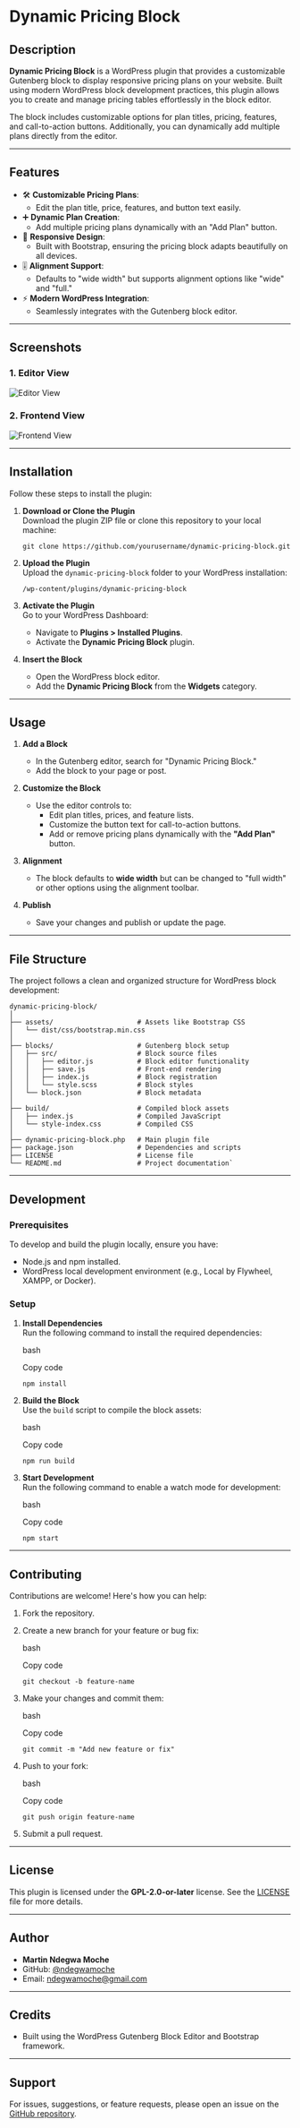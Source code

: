 # **Dynamic Pricing Block**

## **Description**

**Dynamic Pricing Block** is a WordPress plugin that provides a customizable Gutenberg block to display responsive pricing plans on your website. Built using modern WordPress block development practices, this plugin allows you to create and manage pricing tables effortlessly in the block editor.

The block includes customizable options for plan titles, pricing, features, and call-to-action buttons. Additionally, you can dynamically add multiple plans directly from the editor.

----------

## **Features**

-   🛠 **Customizable Pricing Plans**:
    -   Edit the plan title, price, features, and button text easily.
-   ➕ **Dynamic Plan Creation**:
    -   Add multiple pricing plans dynamically with an "Add Plan" button.
-   🎨 **Responsive Design**:
    -   Built with Bootstrap, ensuring the pricing block adapts beautifully on all devices.
-   🎚 **Alignment Support**:
    -   Defaults to "wide width" but supports alignment options like "wide" and "full."
-   ⚡ **Modern WordPress Integration**:
    -   Seamlessly integrates with the Gutenberg block editor.

----------

## **Screenshots**

### 1. Editor View

![Editor View](https://raw.githubusercontent.com/ndegwamoche/dynamic-pricing-block/main/dynamic-pricing-block-editor.png)

### 2. Frontend View

![Frontend View](https://raw.githubusercontent.com/ndegwamoche/dynamic-pricing-block/main/dynamic-pricing-block-frontview.png)

----------

## **Installation**

Follow these steps to install the plugin:

1.  **Download or Clone the Plugin**  
    Download the plugin ZIP file or clone this repository to your local machine:
    
    `git clone https://github.com/yourusername/dynamic-pricing-block.git` 
    
2.  **Upload the Plugin**  
    Upload the `dynamic-pricing-block` folder to your WordPress installation:
    
    `/wp-content/plugins/dynamic-pricing-block` 
    
3.  **Activate the Plugin**  
    Go to your WordPress Dashboard:
    
    -   Navigate to **Plugins > Installed Plugins**.
    -   Activate the **Dynamic Pricing Block** plugin.
4.  **Insert the Block**
    
    -   Open the WordPress block editor.
    -   Add the **Dynamic Pricing Block** from the **Widgets** category.

----------

## **Usage**

1.  **Add a Block**
    
    -   In the Gutenberg editor, search for "Dynamic Pricing Block."
    -   Add the block to your page or post.
2.  **Customize the Block**
    
    -   Use the editor controls to:
        -   Edit plan titles, prices, and feature lists.
        -   Customize the button text for call-to-action buttons.
        -   Add or remove pricing plans dynamically with the **"Add Plan"** button.
3.  **Alignment**
    
    -   The block defaults to **wide width** but can be changed to "full width" or other options using the alignment toolbar.
4.  **Publish**
    
    -   Save your changes and publish or update the page.

----------

## **File Structure**

The project follows a clean and organized structure for WordPress block development:

```
dynamic-pricing-block/
│
├── assets/                     # Assets like Bootstrap CSS
│   └── dist/css/bootstrap.min.css
│
├── blocks/                     # Gutenberg block setup
│   ├── src/                    # Block source files
│   │   ├── editor.js           # Block editor functionality
│   │   ├── save.js             # Front-end rendering
│   │   ├── index.js            # Block registration
│   │   └── style.scss          # Block styles
│   └── block.json              # Block metadata
│
├── build/                      # Compiled block assets
│   ├── index.js                # Compiled JavaScript
│   └── style-index.css         # Compiled CSS
│
├── dynamic-pricing-block.php   # Main plugin file
├── package.json                # Dependencies and scripts
├── LICENSE                     # License file
└── README.md                   # Project documentation` 
```
----------

## **Development**

### **Prerequisites**

To develop and build the plugin locally, ensure you have:

-   Node.js and npm installed.
-   WordPress local development environment (e.g., Local by Flywheel, XAMPP, or Docker).

### **Setup**

1.  **Install Dependencies**  
    Run the following command to install the required dependencies:
    
    bash
    
    Copy code
    
    `npm install` 
    
2.  **Build the Block**  
    Use the `build` script to compile the block assets:
    
    bash
    
    Copy code
    
    `npm run build` 
    
3.  **Start Development**  
    Run the following command to enable a watch mode for development:
    
    bash
    
    Copy code
    
    `npm start` 
    

----------

## **Contributing**

Contributions are welcome! Here's how you can help:

1.  Fork the repository.
2.  Create a new branch for your feature or bug fix:
    
    bash
    
    Copy code
    
    `git checkout -b feature-name` 
    
3.  Make your changes and commit them:
    
    bash
    
    Copy code
    
    `git commit -m "Add new feature or fix"` 
    
4.  Push to your fork:
    
    bash
    
    Copy code
    
    `git push origin feature-name` 
    
5.  Submit a pull request.

----------

## **License**

This plugin is licensed under the **GPL-2.0-or-later** license. See the [LICENSE](LICENSE) file for more details.

----------

## **Author**

-   **Martin Ndegwa Moche**
-   GitHub: [@ndegwamoche](https://github.com/ndegwamoche)
-   Email: ndegwamoche@gmail.com

----------

## **Credits**

-   Built using the WordPress Gutenberg Block Editor and Bootstrap framework.

----------

## **Support**

For issues, suggestions, or feature requests, please open an issue on the [GitHub repository](https://github.com/yourusername/dynamic-pricing-block/issues).
